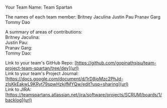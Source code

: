 Your Team Name: Team Spartan

The names of each team member:
Britney Jaculina
Justin Pau
Pranav Garg
Tommy Dao

A summary of areas of contributions:
<br/>Britney Jaculina: 
<br/>Justin Pau: 
<br/>Pranav Garg: 
<br/>Tommy Dao: 

Link to your team's GitHub Repo: [https://github.com/gopinathsjsu/team-project-team-spartan/tree/dev](url)  <br/>
Link to your team's Project Journal: [https://docs.google.com/document/d/1rD8joMzc2PhJd-zIsKkEakwL9KRyt79spwHzkjfMYQw/edit?usp=sharing](url)<br/>
Link to JIRA: [https://teamspartans.atlassian.net/jira/software/projects/SCRUM/boards/1/backlog](url)
